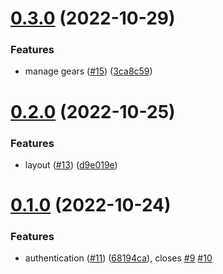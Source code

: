 # [0.3.0](https://github.com/KazuyaHara/sitka/compare/v0.2.0...v0.3.0) (2022-10-29)


### Features

* manage gears ([#15](https://github.com/KazuyaHara/sitka/issues/15)) ([3ca8c59](https://github.com/KazuyaHara/sitka/commit/3ca8c596f0b3730292310affda5456df73980abe))

# [0.2.0](https://github.com/KazuyaHara/sitka/compare/v0.1.0...v0.2.0) (2022-10-25)


### Features

* layout ([#13](https://github.com/KazuyaHara/sitka/issues/13)) ([d9e019e](https://github.com/KazuyaHara/sitka/commit/d9e019e337c6790b9dd454d33fca2ada901abe70))

# [0.1.0](https://github.com/KazuyaHara/sitka/compare/v0.0.0...v0.1.0) (2022-10-24)


### Features

* authentication ([#11](https://github.com/KazuyaHara/sitka/issues/11)) ([68194ca](https://github.com/KazuyaHara/sitka/commit/68194ca37ae0fd107b8dfc3315acc1225c92b873)), closes [#9](https://github.com/KazuyaHara/sitka/issues/9) [#10](https://github.com/KazuyaHara/sitka/issues/10)
